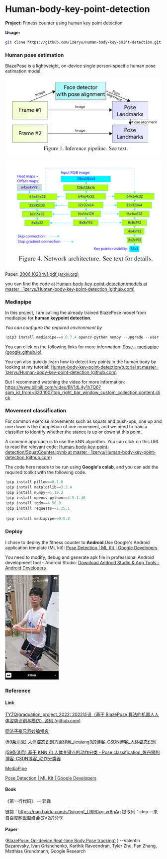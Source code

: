 # Human-body-key-point-detection
**Project**: Fitness counter using human key point detection

**Usage:**

```bash
git clone https://github.com/1zeryu/Human-body-key-point-detection.git
```

### Human pose estimation

BlazePose is a lightweight, on-device single person-specific human pose estimation model.

![1659860335399](img/1659860335399.png)

![1659860311613](img/1659860311613.png)

Paper:  [2006.10204v1.pdf (arxiv.org)](https://arxiv.org/pdf/2006.10204v1.pdf) 

you can find the code at  [Human-body-key-point-detection/models at master · 1zeryu/Human-body-key-point-detection (github.com)](https://github.com/1zeryu/Human-body-key-point-detection/tree/master/models) 

### Mediapipe

In this project, I am calling the already trained BlazePose model from mediapipe for **human keypoint detection**.

*You can configure the required environment by*

```python
!pip3 install mediapipe==0.8.7.4 opencv-python numpy --upgrade --user -i http://mirrors.aliyun.com/pypi/simple/ --trusted-host mirrors.aliyun.com
```

You can click on the following links for more information:  [Pose - mediapipe (google.github.io)](https://google.github.io/mediapipe/solutions/pose) 

You can also quickly learn how to detect key points in the human body by looking at my tutorial:  [Human-body-key-point-detection/tutorial at master · 1zeryu/Human-body-key-point-detection (github.com)](https://github.com/1zeryu/Human-body-key-point-detection/tree/master/tutorial) 

But I recommend watching the video for more information: https://www.bilibili.com/video/BV1dL4y1h7Q6?spm_id_from=333.1007.top_right_bar_window_custom_collection.content.click

### Movement classification
For common exercise movements such as squats and push-ups, one up and one down is the completion of one movement, and we need to train a classifier to identify whether the stance is up or down at this point.

A common approach is to use the kNN algorithm. You can click on this URL to read the relevant code:  [Human-body-key-point-detection/SquatCounter.ipynb at master · 1zeryu/Human-body-key-point-detection (github.com)](https://github.com/1zeryu/Human-body-key-point-detection/blob/master/models/SquatCounter.ipynb) 

The code here needs to be run using **Google's colab**, and you can add the required toolkit with the following code.

```python
!pip install pillow==8.1.0
!pip install matplotlib==3.3.4
!pip install numpy==1.19.3
!pip install opencv-python==4.5.1.48
!pip install tqdm==4.56.0
!pip install requests==2.25.1

!pip install mediapipe==0.8.3
```

### Deploy

I chose to deploy the fitness counter to **Android**,Use Google's Android application template (ML kit):  [Pose Detection  | ML Kit  | Google Developers](https://developers.google.com/ml-kit/vision/pose-detection) 

You need to modify, debug and generate apk file in professional Android development tool - Android Studio:  [Download Android Studio & App Tools - Android Developers](https://developer.android.com/studio) 

<img src="img/1659407360659.png" alt="1659407360659" style="zoom: 33%;" />

### Reference

#### Link

 [TYZQ/graduation_project_2022: 2022毕设（基于 BlazePose 算法的机器人人体姿势识别与模仿）源码 (github.com)](https://github.com/TYZQ/graduation_project_2022) 

[同济子豪兄奇妙编程夜](https://www.bilibili.com/video/BV1dL4y1h7Q6?spm_id_from=333.1007.top_right_bar_window_custom_collection.content.click)

 [(59条消息) 人体姿态识别方案详解_jieqiang3的博客-CSDN博客_人体姿态识别](https://blog.csdn.net/jieqiang3/article/details/122195209) 

 [(59条消息) 基于 KNN 和 人体关键点的动作分类 - Pose classification_炼丹狮的博客-CSDN博客_动作分类器](https://blog.csdn.net/chenpy/article/details/121466383) 

[MediaPipe](https://mediapipe.dev/) 

[Pose Detection  | ML Kit  | Google Developers](https://developers.google.com/ml-kit/vision/pose-detection) 

#### Book

《第一行代码》  -- 郭霖

链接：https://pan.baidu.com/s/1vjiqegf_LRl90xg-vr8gAg 
提取码：idea 
--来自百度网盘超级会员V2的分享

#### Paper

([BlazePose: On-device Real-time Body Pose tracking)](https://arxiv.org/pdf/2006.10204v1.pdf) )  --Valentin Bazarevsky, Ivan Grishchenko, Karthik Raveendran, Tyler Zhu, Fan Zhang, Matthias Grundmann, Google Research
